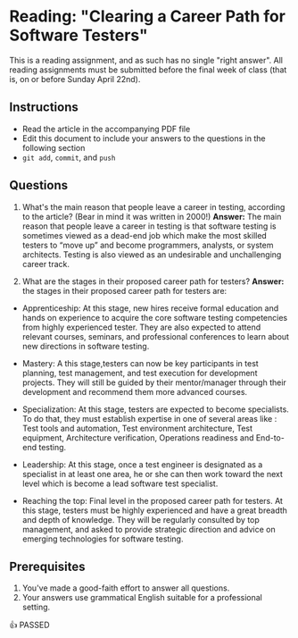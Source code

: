 Reading: "Clearing a Career Path for Software Testers"
=====================================================

This is a reading assignment, and as such has no single "right answer". All reading assignments must be submitted before the final week of class (that is, on or before Sunday April 22nd).

Instructions
------------

* Read the article in the accompanying PDF file
* Edit this document to include your answers to the questions in the following section
* `git add`, `commit`, and `push`

Questions
---------

1. What's the main reason that people leave a career in testing, according to the article? (Bear in mind it was written in 2000!) **Answer:** The main reason that people leave a career in testing is that software testing is sometimes viewed as a dead-end job which make the most skilled testers to “move up” and become programmers, analysts, or system architects. 
Testing is also viewed as an undesirable and unchallenging career track.

1. What are the stages in their proposed career path for testers? **Answer:** the stages in their proposed career path for testers are:

* Apprenticeship: At this stage, new hires receive formal education and hands on experience to acquire the core software testing competencies
  from highly experienced tester. They are also expected to attend relevant courses, seminars, and professional conferences to learn about new directions in software testing.

* Mastery: A this stage,testers can now be key participants in test planning, test management, and test execution for development projects. They will still be guided by their mentor/manager through their development and recommend them more advanced courses.

* Specialization: At this stage, testers are expected to become specialists. To do that, they must establish expertise in one of several areas like : Test tools and automation, Test environment architecture, Test equipment, Architecture verification, Operations readiness and End-to-end testing.

* Leadership: At this stage, once a test engineer is designated as a specialist in at least one area, he or she can then work toward the next level which is become a lead software test specialist.

* Reaching the top: Final level in the proposed career path for testers. At this stage, testers must be highly experienced and have a great breadth and depth of knowledge. 
They will be regularly consulted by top management, and asked to provide strategic direction and advice on emerging technologies for software testing.

Prerequisites
-------------

1. You've made a good-faith effort to answer all questions.
1. Your answers use grammatical English suitable for a professional setting.

:+1: PASSED
